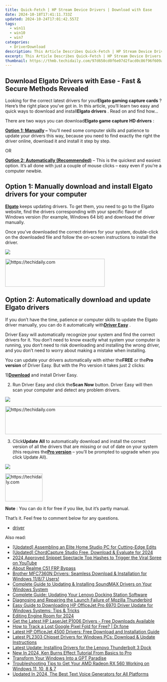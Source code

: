```yaml
---
title: Quick-Fetch | HP Stream Device Drivers | Download with Ease
date: 2024-10-18T17:41:11.733Z
updated: 2024-10-24T17:01:42.557Z
tags:
  - win11
  - win10
  - win7
categories:
  - DriverDownload
description: This Article Describes Quick-Fetch | HP Stream Device Drivers | Download with Ease
excerpt: This Article Describes Quick-Fetch | HP Stream Device Drivers | Download with Ease
thumbnail: https://thmb.techidaily.com/97d650cd0f6e07d2facd0c86f96f609a10afc326cf6eb9f144fb267795cd5a9a.jpg
---
```


## Download Elgato Drivers with Ease - Fast & Secure Methods Revealed

Looking for the correct latest drivers for your**Elgato gaming capture cards** ? Here’s the right place you’ve got in. In this article, you’ll learn two easy and quick ways to download and install**Elgato drivers** . Read on and find how…

 There are two ways you can download**Elgato game capture HD drivers** :

**[Option 1: Manually](https://tools.techidaily.com/drivereasy/download/) –** You’ll need some computer skills and patience to update your drivers this way, because you need to find exactly the right the driver online, download it and install it step by step.

OR

**[Option 2: Automatically (Recommended)](https://www.drivereasy.com/knowledge/elgato-drivers-download-easily-quickly/#o2)**  – This is the quickest and easiest option. It’s all done with just a couple of mouse clicks – easy even if you’re a computer newbie.

## Option 1: Manually download and install Elgato drivers for your computer

[**Elgato**](https://www.elgato.com/en)  keeps updating drivers. To get them, you need to go to the Elgato website, find the drivers corresponding with your specific flavor of Windows version (for example, Windows 64 bit) and download the driver manually.

 Once you’ve downloaded the correct drivers for your system, double-click on the downloaded file and follow the on-screen instructions to install the driver.

![](https://images.drivereasy.com/wp-content/uploads/2019/01/image-105.png)

<!-- affiliate ads begin -->
<a href="https://bluettius.sjv.io/c/5597632/2139113/17108" target="_top" id="2139113">
  <img src="//a.impactradius-go.com/display-ad/17108-2139113" border="0" alt="https://techidaily.com" width="320" height="90"/>
</a>
<img height="0" width="0" src="https://bluettius.sjv.io/i/5597632/2139113/17108" style="position:absolute;visibility:hidden;" border="0" />
<!-- affiliate ads end -->

## Option 2: Automatically download and update Elgato drivers

 If you don’t have the time, patience or computer skills to update the Elgato driver manually, you can do it automatically with[**Driver Easy**](https://tools.techidaily.com/drivereasy/download/) .

 Driver Easy will automatically recognize your system and find the correct drivers for it. You don’t need to know exactly what system your computer is running, you don’t need to risk downloading and installing the wrong driver, and you don’t need to worry about making a mistake when installing.

 You can update your drivers automatically with either the**FREE** or the**Pro version** of Driver Easy. But with the Pro version it takes just 2 clicks:

 1)[**Download**](https://tools.techidaily.com/drivereasy/download/) and install Driver Easy.

 2) Run Driver Easy and click the**Scan Now** button. Driver Easy will then scan your computer and detect any problem drivers.

![](https://images.drivereasy.com/wp-content/uploads/2019/01/image-106.png)

<!-- affiliate ads begin -->
<a href="https://appsumo.8odi.net/c/5597632/2151858/7443" target="_top" id="2151858">
  <img src="//a.impactradius-go.com/display-ad/7443-2151858" border="0" alt="https://techidaily.com" width="600" height="90"/>
</a>
<img height="0" width="0" src="https://appsumo.8odi.net/i/5597632/2151858/7443" style="position:absolute;visibility:hidden;" border="0" />
<!-- affiliate ads end -->

 3) Click**Update All** to automatically download and install the correct version of all the drivers that are missing or out of date on your system (this requires the[**Pro version**](https://tools.techidaily.com/drivereasy/download/) – you’ll be prompted to upgrade when you click Update All).

![](https://images.drivereasy.com/wp-content/uploads/2019/01/image-107.png)

<!-- affiliate ads begin -->
<a href="https://bluettifr.pxf.io/c/5597632/2145079/17095" target="_top" id="2145079">
  <img src="//a.impactradius-go.com/display-ad/17095-2145079" border="0" alt="https://techidaily.com" width="120" height="90"/>
</a>
<img height="0" width="0" src="https://bluettifr.pxf.io/i/5597632/2145079/17095" style="position:absolute;visibility:hidden;" border="0" />
<!-- affiliate ads end -->

**Note** : You can do it for free if you like, but it’s partly manual.

That’s it. Feel free to comment below for any questions.

* [driver](https://tools.techidaily.com/drivereasy/download/)

<ins class="adsbygoogle"
     style="display:block"
     data-ad-format="autorelaxed"
     data-ad-client="ca-pub-7571918770474297"
     data-ad-slot="1223367746"></ins>

<ins class="adsbygoogle"
     style="display:block"
     data-ad-client="ca-pub-7571918770474297"
     data-ad-slot="8358498916"
     data-ad-format="auto"
     data-full-width-responsive="true"></ins>

<span class="atpl-alsoreadstyle">Also read:</span>
<div><ul>
<li><a href="https://extra-resources.techidaily.com/updated-assembling-an-elite-home-studio-pc-for-cutting-edge-edits/"><u>[Updated] Assembling an Elite Home Studio PC for Cutting-Edge Edits</u></a></li>
<li><a href="https://screen-mirroring-recording.techidaily.com/updated-chordcapture-studio-free-download-and-evaluate-for-2024/"><u>[Updated] ChordCapture Studio Free, Download & Evaluate for 2024</u></a></li>
<li><a href="https://youtube-docs.techidaily.com/approved-snippet-spectacle-top-hashes-to-trigger-the-viral-spree-on-youtube/"><u>2024 Approved Snippet Spectacle Top Hashes to Trigger the Viral Spree on YouTube</u></a></li>
<li><a href="https://bypass-frp.techidaily.com/about-realme-c51-frp-bypass-by-drfone-android/"><u>About Realme C51 FRP Bypass</u></a></li>
<li><a href="https://driver-download.techidaily.com/1722963971087-brother-mfc7360n-drivers-seamless-download-and-installation-for-windows-1187-users/"><u>Brother MFC7360N Drivers: Seamless Download & Installation for Windows 11/8/7 Users!</u></a></li>
<li><a href="https://driver-download.techidaily.com/complete-guide-to-updating-and-installing-soundmax-drivers-on-your-windows-system/"><u>Complete Guide to Updating & Installing SoundMAX Drivers on Your Windows System</u></a></li>
<li><a href="https://driver-download.techidaily.com/complete-guide-updating-your-lenovo-docking-station-software/"><u>Complete Guide: Updating Your Lenovo Docking Station Software</u></a></li>
<li><a href="https://tech-recovery.techidaily.com/diagnosing-and-repairing-the-launch-failure-of-mozilla-thunderbird/"><u>Diagnosing and Repairing the Launch Failure of Mozilla Thunderbird</u></a></li>
<li><a href="https://driver-download.techidaily.com/easy-guide-to-downloading-hp-officejet-pro-6970-driver-update-for-windows-systems-tips-and-tricks/"><u>Easy Guide to Downloading HP OfficeJet Pro 6970 Driver Update for Windows Systems: Tips & Tricks</u></a></li>
<li><a href="https://youtube-clips.techidaily.com/editing-engine-room-for-2024/"><u>Editing Engine Room for 2024</u></a></li>
<li><a href="https://driver-download.techidaily.com/get-the-latest-hp-laserjet-p1006-drivers-free-downloads-available/"><u>Get the Latest HP LaserJet P1006 Drivers - Free Downloads Available</u></a></li>
<li><a href="https://android-location-track.techidaily.com/how-to-track-a-lost-google-pixel-fold-for-free-drfone-by-drfone-virtual-android/"><u>How to Track a Lost Google Pixel Fold for Free? | Dr.fone</u></a></li>
<li><a href="https://driver-download.techidaily.com/latest-hp-officejet-4500-drivers-free-download-and-installation-guide/"><u>Latest HP OfficeJet 4500 Drivers: Free Download and Installation Guide</u></a></li>
<li><a href="https://driver-download.techidaily.com/latest-pl2303-chipset-drivers-for-windows-pcs-download-and-update-instructions/"><u>Latest PL2303 Chipset Drivers for Windows PCs: Download & Update Instructions</u></a></li>
<li><a href="https://driver-download.techidaily.com/latest-update-installing-drivers-for-the-lenovo-thunderbolt-3-dock/"><u>Latest Update: Installing Drivers for the Lenovo Thunderbolt 3 Dock</u></a></li>
<li><a href="https://video-content-creator.techidaily.com/new-in-2024-ken-burns-effect-tutorial-from-basics-to-pro/"><u>New In 2024, Ken Burns Effect Tutorial From Basics to Pro</u></a></li>
<li><a href="https://tech-hub.techidaily.com/transform-your-windows-into-a-gpt-paradise/"><u>Transform Your Windows Into a GPT Paradise</u></a></li>
<li><a href="https://driver-download.techidaily.com/troubleshooting-tips-to-get-your-amd-radeon-rx-560-working-on-windows-11-10-8-and-7/"><u>Troubleshooting Tips to Get Your AMD Radeon RX 560 Working on Windows 11, 10, 8 & 7</u></a></li>
<li><a href="https://ai-voice.techidaily.com/updated-in-2024-the-best-text-voice-generators-for-all-platforms/"><u>Updated In 2024, The Best Text Voice Generators for All Platforms</u></a></li>
</ul></div>

